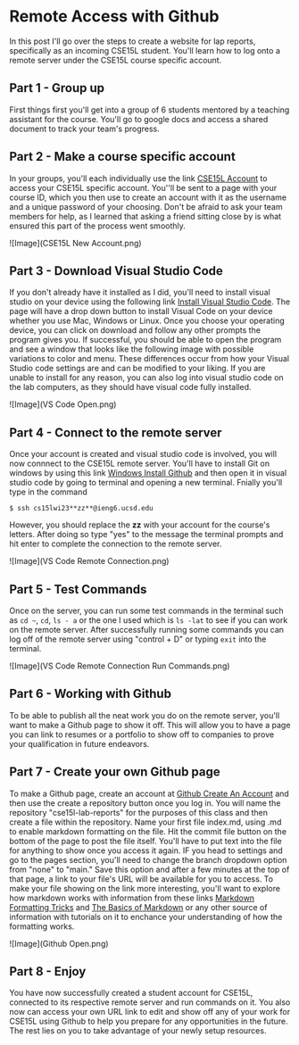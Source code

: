 # Remote Access with Github

In this post I'll go over the steps to create a website for lap reports, specifically as an incoming CSE15L student. You'll learn how to log onto a remote server under the CSE15L course specific account.

## Part 1 - Group up

First things first you'll get into a group of 6 students mentored by a teaching assistant for the course. You'll go to google docs and access a shared document to track your team's progress.

## Part 2 - Make a course specific account

In your groups, you'll each individually use the link [CSE15L Account](https://sdacs.ucsd.edu/~icc/index.php) to access your CSE15L specific account. You''ll be sent to a page with your course ID, which you then use to create an account with it as the username and a unique password of your choosing. Don't be afraid to ask your team members for help, as I learned that asking a friend sitting close by is what ensured this part of the process went smoothly. 

![Image](CSE15L New Account.png)

## Part 3 - Download Visual Studio Code

If you don't already have it installed as I did, you'll need to install visual studio on your device using the following link [Install Visual Studio Code](https://code.visualstudio.com/). The page will have a drop down button to install Visual Code on your device whether you use Mac, Windows or Linux. Once you choose your operating device, you can click on download and follow any other prompts the program gives you. If successful, you should be able to open the program and see a window that looks like the following image with possible variations to color and menu. These differences occur from how your Visual Studio code settings are and can be modified to your liking. If you are unable to install for any reason, you can also log into visual studio code on the lab computers, as they should have visual code fully installed.

![Image](VS Code Open.png)

## Part 4 - Connect to the remote server

Once your account is created and visual studio code is involved, you will now connnect to the CSE15L remote server. You'll have to install Git on windows by using this link [Windows Install Github](https://gitforwindows.org/) and then open it in visual studio code by going to terminal and opening a new terminal. Fnially you'll type in the command 

`$ ssh cs15lwi23**zz**@ieng6.ucsd.edu`

However, you should replace the **zz** with your account for the course's letters. After doing so type "yes" to the message the terminal prompts and hit enter to complete the connection to the remote server.

![Image](VS Code Remote Connection.png)

## Part 5 - Test Commands

Once on the server, you can run some test commands in the terminal such as `cd ~`, `cd`, `ls - a` or the one I used which is `ls -lat` to see if you can work on the remote server. After successfully running some commands you can log off of the remote server using "control + D" or typing `exit` into the terminal.

![Image](VS Code Remote Connection Run Commands.png)

## Part 6 - Working with Github

To be able to publish all the neat work you do on the remote server, you'll want to make a Github page to show it off. This will allow you to have a page you can link to resumes or a portfolio to show off to companies to prove your qualification in future endeavors.

## Part 7 - Create your own Github page

To make a Github page, create an account at [Github Create An Account](https://www.github.com) and then use the create a repository button once you log in. You will name the repository "cse15l-lab-reports" for the purposes of this class and then create a file within the repository. Name your first file index.md, using .md to enable markdown formatting on the file. Hit the commit file button on the bottom of the page to post the file itself. You'll have to put text into the file for anything to show once you access it again. IF you head to settings and go to the pages section, you'll need to change the branch dropdown option from "none" to "main." Save this option and after a few minutes at the top of that page, a link to your file's URL will be available for you to access. To make your file showing on the link more interesting, you'll want to explore how markdown works with information from these links [Markdown Formatting Tricks](https://commonmark.org/help/) and [The Basics of Markdown](https://www.markdownguide.org/getting-started/) or any other source of information with tutorials on it to enchance your understanding of how the formatting works.

![Image](Github Open.png)

## Part 8 - Enjoy

You have now successfully created a student account for CSE15L, connected to its respective remote server and run commands on it. You also now can access your own URL link to edit and show off any of your work for CSE15L using Github to help you prepare for any opportunities in the future. The rest lies on you to take advantage of your newly setup resources. 
